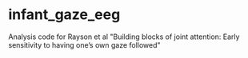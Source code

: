 # infant_gaze_eeg
Analysis code for Rayson et al "Building blocks of joint attention: Early sensitivity to having one’s own gaze followed"
